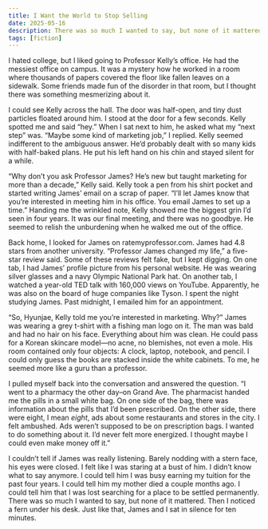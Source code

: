 ```yaml
---
title: I Want the World to Stop Selling
date: 2025-05-16
description: There was so much I wanted to say, but none of it mattered.
tags: [fiction]
---
```


I hated college, but I liked going to Professor Kelly’s office. He had the messiest office on campus. It was a mystery how he worked in a room where thousands of papers covered the floor like fallen leaves on a sidewalk. Some friends made fun of the disorder in that room, but I thought there was something mesmerizing about it.

I could see Kelly across the hall. The door was half-open, and tiny dust particles floated around him. I stood at the door for a few seconds. Kelly spotted me and said “hey.” When I sat next to him, he asked what my “next step” was. “Maybe some kind of marketing job,” I replied. Kelly seemed indifferent to the ambiguous answer. He’d probably dealt with so many kids with half-baked plans. He put his left hand on his chin and stayed silent for a while.

“Why don’t you ask Professor James? He’s new but taught marketing for more than a decade,” Kelly said. Kelly took a pen from his shirt pocket and started writing James’ email on a scrap of paper. “I’ll let James know that you’re interested in meeting him in his office. You email James to set up a time.” Handing me the wrinkled note, Kelly showed me the biggest grin I’d seen in four years. It was our final meeting, and there was no goodbye. He seemed to relish the unburdening when he walked me out of the office.

Back home, I looked for James on ratemyprofessor.com. James had 4.8 stars from another university. “Professor James changed my life,” a five-star review said. Some of these reviews felt fake, but I kept digging. On one tab, I had James’ profile picture from his personal website. He was wearing silver glasses and a navy Olympic National Park hat. On another tab, I watched a year-old TED talk with 160,000 views on YouTube. Apparently, he was also on the board of huge companies like Tyson. I spent the night studying James. Past midnight, I emailed him for an appointment.

“So, Hyunjae, Kelly told me you’re interested in marketing. Why?” James was wearing a grey t-shirt with a fishing man logo on it. The man was bald and had no hair on his face. Everything about him was clean. He could pass for a Korean skincare model—no acne, no blemishes, not even a mole. His room contained only four objects: A clock, laptop, notebook, and pencil. I could only guess the books are stacked inside the white cabinets. To me, he seemed more like a guru than a professor.

I pulled myself back into the conversation and answered the question. “I went to a pharmacy the other day–on Grand Ave. The pharmacist handed me the pills in a small white bag. On one side of the bag, there was information about the pills that I’d been prescribed. On the other side, there were eight, I mean *eight*, ads about some restaurants and stores in the city. I felt ambushed. Ads weren’t supposed to be on prescription bags. I wanted to do something about it. I’d never felt more energized. I thought maybe I could even make money off it.”

I couldn’t tell if James was really listening. Barely nodding with a stern face, his eyes were closed. I felt like I was staring at a bust of him. I didn’t know what to say anymore. I could tell him I was busy earning my tuition for the past four years. I could tell him my mother died a couple months ago. I could tell him that I was lost searching for a place to be settled permanently. There was so much I wanted to say, but none of it mattered. Then I noticed a fern under his desk. Just like that, James and I sat in silence for ten minutes.